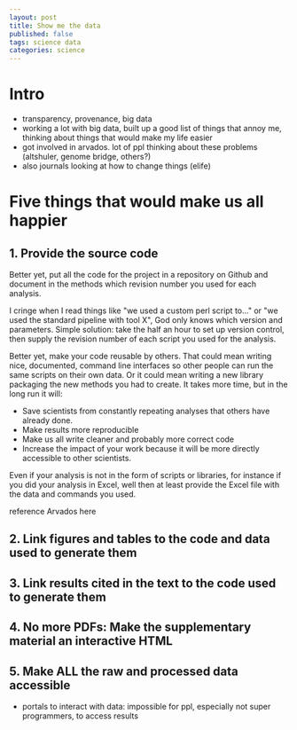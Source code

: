 ```yaml
---
layout: post
title: Show me the data
published: false
tags: science data
categories: science
---
```


# Intro
- transparency, provenance, big data
- working a lot with big data, built up a good list of things that annoy me, thinking about things that would make my life easier
- got involved in arvados. lot of ppl thinking about these problems (altshuler, genome bridge, others?)
- also journals looking at how to change things (elife)

# Five things that would make us all happier

## 1. Provide the source code ##
Better yet, put all the code for the project in a repository on Github and document in the methods which revision number you used for each analysis.

I cringe when I read things like "we used a custom perl script to..." or "we used the standard pipeline with tool X", God only knows which version and parameters. Simple solution: take the half an hour to set up version control, then supply the revision number of each script you used for the analysis.

Better yet, make your code reusable by others. That could mean writing nice, documented, command line interfaces so other people can run the same scripts on their own data. Or it could mean writing a new library packaging the new methods you had to create. It takes more time, but in the long run it will:

* Save scientists from constantly repeating analyses that others have already done.
* Make results more reproducible
* Make us all write cleaner and probably more correct code
* Increase the impact of your work because it will be more directly accessible to other scientists.

Even if your analysis is not in the form of scripts or libraries, for instance if you did your analysis in Excel, well then at least provide the Excel file with the data and commands you used.

reference Arvados here

## 2. Link figures and tables to the code and data used to generate them ##

## 3. Link results cited in the text to the code used to generate them ##

## 4. No more PDFs: Make the supplementary material an interactive HTML ##

## 5. Make ALL the raw and processed data accessible ##

 - portals to interact with data: impossible for ppl, especially not
   super programmers, to access results
